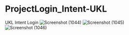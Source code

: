 # ProjectLogin_Intent-UKL
UKL Intent Login
![Screenshot (1044)](https://user-images.githubusercontent.com/93065357/220822214-4a5759c6-8675-4687-811c-b02b0ae66f59.png)
![Screenshot (1045)](https://user-images.githubusercontent.com/93065357/220822220-b825c1b3-e410-49d1-8675-bea30c23a729.png)
![Screenshot (1046)](https://user-images.githubusercontent.com/93065357/220822225-451436f5-1ab6-4a0b-9b99-371eda80320d.png)

